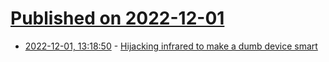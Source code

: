 # [Published on 2022-12-01](index.md)

* [2022-12-01, 13:18:50](https://news.ycombinator.com/item?id=33815831) - [Hijacking infrared to make a dumb device smart](https://kennedn.com/blog/posts/snowdon/)
